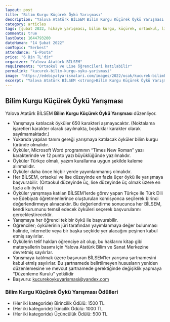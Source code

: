 ```yaml
---
layout: post
title: "Bilim Kurgu Küçürek Öykü Yarışması"
description: "Yalova Atatürk BİLSEM Bilim Kurgu Küçürek Öykü Yarışması düzenliyor."
category: articles
tags: [şubat 2022, hikaye yarışması, bilim kurgu, küçürek, ortaokul, lise]
comments: true
lastDate: 1644793200
dateHuman: "14 Şubat 2022"
comTopic: "Serbest"
attendance: "E-Posta"
price: "6 Bin TL'dir"
organizer: "Yalova Atatürk BİLSEM"
requirements: "Ortaokul ve Lise öğrencileri katılabilir"
permalink: "kucurek-bilim-kurgu-oyku-yarismasi"
image: "https://edebiyatyarismalari.com/images/2022/ocak/kucurek-bilimkurgu-oyku-yarismasi.jpeg"
excerpt: "Yalova Atatürk BİLSEM <strong>Bilim Kurgu Küçürek Öykü Yarışması</strong> düzenliyor."
---
```


## Bilim Kurgu Küçürek Öykü Yarışması
Yalova Atatürk BİLSEM **Bilim Kurgu Küçürek Öykü Yarışması** düzenliyor.  

- Yarışmaya katılacak öyküler 650 karakteri aşmayacaktır. (Noktalama işaretleri karakter olarak sayılmakta, boşluklar karakter olarak sayılmamaktadır.)
- Yukarıda yapılan tanım gereği yarışmaya katılacak öyküler bilim kurgu türünde olmalıdır. 
- Öyküler, Microsoft Word programının “Times New Roman” yazı karakterinde ve 12 punto yazı büyüklüğünde yazılmalıdır.
- Öyküler Türkçe olmalı, yazım kurallarına uygun şekilde kaleme alınmalıdır.
- Öyküler daha önce hiçbir yerde yayımlanmamış olmalıdır.
- Her BİLSEM, ortaokul ve lise düzeyinde en fazla üçer öykü ile yarışmaya başvurabilir. (Ortaokul düzeyinde üç, lise düzeyinde üç olmak üzere en fazla altı öykü)
- Öyküler yarışmaya katılan BİLSEM’lerde görev yapan Türkçe ile Türk Dili ve Edebiyatı öğretmenlerince oluşturulan komisyonca seçilerek birinci değerlendirmeye alınacaktır. Bu değerlendirme sonucunca her BİLSEM, kendi kurumunu temsil edecek öyküleri seçerek başvurularını gerçekleştirecektir.
- Yarışmaya her öğrenci tek bir öykü ile başvurabilir.
- Öğrenciler; öykülerinin jüri tarafından yayımlanmaya değer bulunması halinde, internette veya bir başka seçkide yer alacağını peşinen kabul etmiş sayılırlar.
- Öykülerin telif hakları öğrenciye ait olup, bu haklarını kitap gibi materyallerin basımı için Yalova Atatürk Bilim ve Sanat Merkezine devretmiş sayılırlar.
- Yarışmaya katılmak üzere başvuran BİLSEM’ler yarışma şartnamesini kabul etmiş sayılırlar. Bu şartnamede belirtilmeyen hususların yeniden düzenlemesine ve mevcut şartnamede gerektiğinde değişiklik yapmaya “Düzenleme Kurulu” yetkilidir
- Başvuru: kucurekoykuyarismasi@yandex.com

### Bilim Kurgu Küçürek Öykü Yarışması Ödülleri
- (Her iki kategoride) Birincilik Ödülü​​: 1500 TL
- (Her iki kategoride) İkincilik Ödülü​​: 1000 TL
- (Her iki kategoride) Üçüncülük Ödülü​: 500 TL